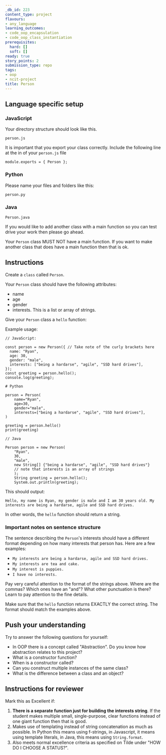 ```yaml
---
_db_id: 223
content_type: project
flavours:
- any_language
learning_outcomes:
- code_oop_encapsulation
- code_oop_class_instantiation
prerequisites:
  hard: []
  soft: []
ready: true
story_points: 2
submission_type: repo
tags:
- oop
- ncit-project
title: Person
---
```


## Language specific setup

### JavaScript

Your directory structure should look like this.

```
person.js
```

It is important that you export your class correctly. Include the following line at the in of your `person.js` file

```
module.exports = { Person };
```

### Python

Please name your files and folders like this:

```
person.py
```

### Java

```
Person.java
```

If you would like to add another class with a main function so you can test drive your work then please go ahead.

Your `Person` class MUST NOT have a main function. If you want to make another class that does have a main function then that is ok.

## Instructions

Create a `class` called `Person`.

Your `Person` class should have the following attributes:

- name
- age
- gender
- interests. This is a list or array of strings.

Give your `Person` class a `hello` function:

Example usage:

```
// JavaScript:

const person = new Person({ // Take note of the curly brackets here
  name: "Ryan",
  age: 30,
  gender: "male",
  interests: ["being a hardarse", "agile", "SSD hard drives"],
});
const greeting = person.hello();
console.log(greeting);
```

```
# Python

person = Person(
    name="Ryan",
    age=30,
    gender="male",
    interests=["being a hardarse", "agile", "SSD hard drives"],
)

greeting = person.hello()
print(greeting)
```

```
// Java

Person person = new Person(
    "Ryan",
    30,
    "male",
    new String[] {"being a hardarse", "agile", "SSD hard drives"}
    // note that interests is an array of strings
    );
    String greeting = person.hello();
    System.out.println(greeting);
```

This should output:

```
Hello, my name is Ryan, my gender is male and I am 30 years old. My interests are being a hardarse, agile and SSD hard drives.
```

In other words, the `hello` function should return a string.

### Important notes on sentence structure

The sentence describing the `Person`'s interests should have a different format depending on how many interests that person has. Here are a few examples:

- `My interests are being a hardarse, agile and SSD hard drives.`
- `My interests are tea and cake.`
- `My interest is puppies.`
- `I have no interests.`

Pay very careful attention to the format of the strings above. Where are the commas? Which ones have an "and"? What other punctuation is there? Learn to pay attention to the fine details.

Make sure that the `hello` function returns EXACTLY the correct string. The format should match the examples above.

## Push your understanding

Try to answer the following questions for yourself:

- In OOP there is a concept called "Abstraction". Do you know how abstraction relates to this project?
- What is a constructor function?
- When is a constructor called?
- Can you construct multiple instances of the same class?
- What is the difference between a class and an object?

## Instructions for reviewer

Mark this as Excellent if:

1. **There is a separate function just for building the interests string**. If the student makes multiple small, single-purpose, clear functions instead of one giant function then that is good.
2. Makes use of templating instead of string concatenation as much as possible. In Python this means using f-strings, in Javascript, it means using template literals, in Java, this means using `String.format`.
3. Also meets normal excellence criteria as specified on Tilde under "HOW DO I CHOOSE A STATUS?".